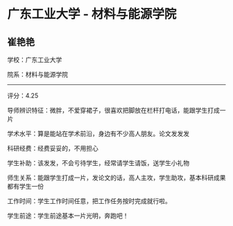 # 广东工业大学 - 材料与能源学院

## 崔艳艳

学校：广东工业大学

院系：材料与能源学院

* * *

评分：4.25

导师辨识特征：微胖，不爱穿裙子，很喜欢把脚放在栏杆打电话，能跟学生打成一片

学术水平：算是能站在学术前沿，身边有不少高人朋友。论文发发发

科研经费：经费妥妥的，不用担心

学生补助：该发发，不会亏待学生，经常请学生请饭，送学生小礼物

师生关系：能跟学生打成一片，发论文的话，高人主攻，学生助攻，基本科研成果都有学生一份

工作时间：学生工作时间任意，把工作任务按时完成就行啦。

学生前途：学生前途基本一片光明，奔跑吧！